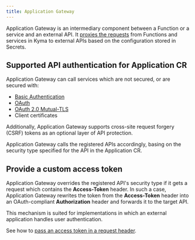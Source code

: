```yaml
---
title: Application Gateway
---
```


Application Gateway is an intermediary component between a Function or a service and an external API. 
It [proxies the requests](../../../05-technical-reference/00-architecture/ac-03-application-gateway.md) from Functions and services in Kyma to external APIs based on the configuration stored in Secrets.

## Supported API authentication for Application CR

Application Gateway can call services which are not secured, or are secured with:

- [Basic Authentication](https://tools.ietf.org/html/rfc7617)
- [OAuth](https://tools.ietf.org/html/rfc6750)
- [OAuth 2.0 Mutual-TLS](https://datatracker.ietf.org/doc/html/rfc8705)
- Client certificates

Additionally, Application Gateway supports cross-site request forgery (CSRF) tokens as an optional layer of API protection.

Application Gateway calls the registered APIs accordingly, basing on the security type specified for the API in the Application CR.

## Provide a custom access token

Application Gateway overrides the registered API's security type if it gets a request which contains the **Access-Token** header. In such a case, Application Gateway rewrites the token from the **Access-Token** header into an OAuth-compliant **Authorization** header and forwards it to the target API.

This mechanism is suited for implementations in which an external application handles user authentication.

See how to [pass an access token in a request header](../../../04-operation-guides/operations/ac-01-pass-access-token-in-request-header.md).